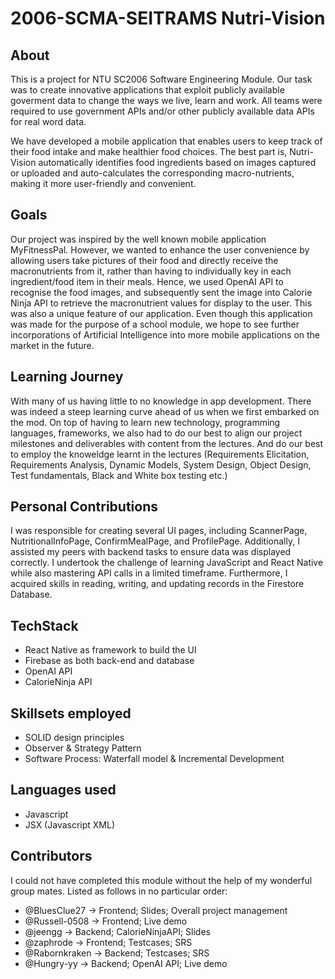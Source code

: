 # 2006-SCMA-SEITRAMS Nutri-Vision
## About 
This is a project for NTU SC2006 Software Engineering Module. Our task was to create innovative applications that exploit publicly available goverment data to change the ways we live, learn and work. All teams were required to use government APIs and/or other publicly available data APIs for real word data.

We have developed a mobile application that enables users to keep track of their food intake and make healthier food choices. The best part is, Nutri-Vision automatically identifies food ingredients based on images captured or uploaded and auto-calculates the corresponding macro-nutrients, making it more user-friendly and convenient. 

## Goals
Our project was inspired by the well known mobile application MyFitnessPal. However, we wanted to enhance the user convenience by allowing users take pictures of their food and directly receive the macronutrients from it, rather than having to individually key in each ingredient/food item in their meals. Hence, we used OpenAI API to recognise the food images, and subsequently sent the image into Calorie Ninja API to retrieve the macronutrient values for display to the user. This was also a unique feature of our application. Even though this application was made for the purpose of a school module, we hope to see further incorporations of Artificial Intelligence into more mobile applications on the market in the future. 

## Learning Journey
With many of us having little to no knowledge in app development. There was indeed a steep learning curve ahead of us when we first embarked on the mod. On top of having to learn new technology, programming languages, frameworks, we also had to do our best to align our project milestones and deliverables with content from the lectures. And do our best to employ the knoweldge learnt in the lectures (Requirements Elicitation, Requirements Analysis, Dynamic Models, System Design, Object Design, Test fundamentals, Black and White box testing etc.)

## Personal Contributions
I was responsible for creating several UI pages, including ScannerPage, NutritionalInfoPage, ConfirmMealPage, and ProfilePage. Additionally, I assisted my peers with backend tasks to ensure data was displayed correctly. I undertook the challenge of learning JavaScript and React Native while also mastering API calls in a limited timeframe. Furthermore, I acquired skills in reading, writing, and updating records in the Firestore Database.

## TechStack
- React Native as framework to build the UI
- Firebase as both back-end and database
- OpenAI API
- CalorieNinja API

## Skillsets employed
- SOLID design principles
- Observer & Strategy Pattern
- Software Process: Waterfall model & Incremental Development

## Languages used
- Javascript
- JSX (Javascript XML)

## Contributors
I could not have completed this module without the help of my wonderful group mates. Listed as follows in no particular order: 

- @BluesClue27 -> Frontend; Slides; Overall project management
- @Russell-0508 -> Frontend; Live demo
- @jeengg -> Backend; CalorieNinjaAPI; Slides
- @zaphrode -> Frontend; Testcases; SRS
- @Rabornkraken -> Backend; Testcases; SRS
- @Hungry-yy -> Backend; OpenAI API; Live demo

